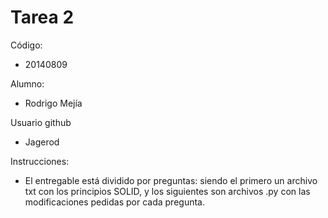 Tarea 2
======

Código:
- 20140809

Alumno:
- Rodrigo Mejía

Usuario github
- Jagerod

Instrucciones:
- El entregable está dividido por preguntas: siendo el primero un archivo txt con los principios 
SOLID, y los siguientes son archivos .py con las modificaciones pedidas
por cada pregunta.
